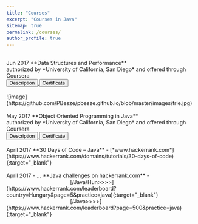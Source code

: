 ```yaml
---
title: "Courses"
excerpt: "Courses in Java"
sitemap: true
permalink: /courses/
author_profile: true
---
```


<br>
Jun 2017 		**Data Structures and Performance**<br>
authorized by *University of California, San Diego* and offered through Coursera<br>
<a href="https://www.coursera.org/learn/data-structures-optimizing-performance" target="_blank">
    <input type="button" value="Description" />
   </a>
   <a href="https://www.coursera.org/account/accomplishments/certificate/VK2T8VSYWEXG?lipi=urn%3Ali%3Apage%3Ad_flagship3_profile_view_base%3B0K%2FP01xfQbOyMHxl1FJCUA%3D%3D" target="_blank">
    <input type="button" value="Certificate" />
   </a>
   <br><br>
   ![image](https://github.com/PBesze/pbesze.github.io/blob/master/images/trie.jpg)
<br><br>
May 2017 		**Object Oriented Programming in Java**<br>
authorized by *University of California, San Diego* and offered through Coursera<br>
<a href="https://www.coursera.org/learn/object-oriented-java" target="_blank">
    <input type="button" value="Description" />
   </a>
   <a href="https://www.coursera.org/account/accomplishments/certificate/PZ36FS4LZLHN" target="_blank">
    <input type="button" value="Certificate" />
   </a>
<br><br>
April 2017 		**30 Days of Code – Java** - [*www.hackerrank.com*](https://www.hackerrank.com/domains/tutorials/30-days-of-code){:target="_blank"} <br>
<br>
April 2017 - ... **Java challenges on hackerrank.com** - <br>
&emsp;&emsp;&emsp;&emsp;&emsp;&emsp;&emsp;&emsp;&emsp;&emsp;&emsp;&emsp;[/Java/Hun>>>>](https://www.hackerrank.com/leaderboard?country=Hungary&page=5&practice=java){:target="_blank"}<br>
&emsp;&emsp;&emsp;&emsp;&emsp;&emsp;&emsp;&emsp;&emsp;&emsp;&emsp;&emsp;[/Java>>>>](https://www.hackerrank.com/leaderboard?page=500&practice=java){:target="_blank"} 
<br><br>

   
